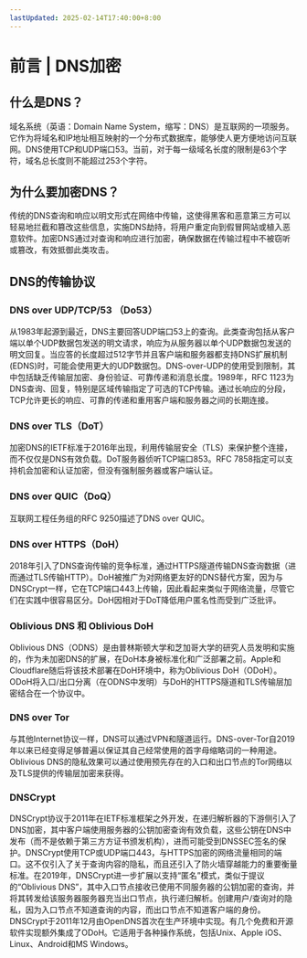 ```yaml
---
lastUpdated: 2025-02-14T17:40:00+8:00
---
```


# 前言 | DNS加密

## 什么是DNS？

域名系统（英语：Domain Name System，缩写：DNS）是互联网的一项服务。它作为将域名和IP地址相互映射的一个分布式数据库，能够使人更方便地访问互联网。DNS使用TCP和UDP端口53。当前，对于每一级域名长度的限制是63个字符，域名总长度则不能超过253个字符。

## 为什么要加密DNS？

传统的DNS查询和响应以明文形式在网络中传输，这使得黑客和恶意第三方可以轻易地拦截和篡改这些信息，实施DNS劫持，将用户重定向到假冒网站或植入恶意软件。加密DNS通过对查询和响应进行加密，确保数据在传输过程中不被窃听或篡改，有效抵御此类攻击。

## DNS的传输协议

### DNS over UDP/TCP/53 （Do53）

从1983年起源到最近，DNS主要回答UDP端口53上的查询。此类查询包括从客户端以单个UDP数据包发送的明文请求，响应为从服务器以单个UDP数据包发送的明文回复。当应答的长度超过512字节并且客户端和服务器都支持DNS扩展机制(EDNS)时，可能会使用更大的UDP数据包。DNS-over-UDP的使用受到限制，其中包括缺乏传输层加密、身份验证、可靠传递和消息长度。1989年，RFC 1123为DNS查询、回复，特别是区域传输指定了可选的TCP传输。通过长响应的分段，TCP允许更长的响应、可靠的传递和重用客户端和服务器之间的长期连接。

### DNS over TLS（DoT）

加密DNS的IETF标准于2016年出现，利用传输层安全（TLS）来保护整个连接，而不仅仅是DNS有效负载。DoT服务器侦听TCP端口853。RFC 7858指定可以支持机会加密和认证加密，但没有强制服务器或客户端认证。

### DNS over QUIC（DoQ）

互联网工程任务组的RFC 9250描述了DNS over QUIC。

### DNS over HTTPS（DoH）

2018年引入了DNS查询传输的竞争标准，通过HTTPS隧道传输DNS查询数据（进而通过TLS传输HTTP）。DoH被推广为对网络更友好的DNS替代方案，因为与DNSCrypt一样，它在TCP端口443上传输，因此看起来类似于网络流量，尽管它们在实践中很容易区分。DoH因相对于DoT降低用户匿名性而受到广泛批评。

### Oblivious DNS 和 Oblivious DoH

Oblivious DNS（ODNS）是由普林斯顿大学和芝加哥大学的研究人员发明和实施的，作为未加密DNS的扩展，在DoH本身被标准化和广泛部署之前。Apple和Cloudflare随后将该技术部署在DoH环境中，称为Oblivious DoH（ODoH）。ODoH将入口/出口分离（在ODNS中发明）与DoH的HTTPS隧道和TLS传输层加密结合在一个协议中。

### DNS over Tor

与其他Internet协议一样，DNS可以通过VPN和隧道运行。DNS-over-Tor自2019年以来已经变得足够普遍以保证其自己经常使用的首字母缩略词的一种用途。Oblivious DNS的隐私效果可以通过使用预先存在的入口和出口节点的Tor网络以及TLS提供的传输层加密来获得。

### DNSCrypt

DNSCrypt协议于2011年在IETF标准框架之外开发，在递归解析器的下游侧引入了DNS加密，其中客户端使用服务器的公钥加密查询有效负载，这些公钥在DNS中发布（而不是依赖于第三方方证书颁发机构），进而可能受到DNSSEC签名的保护。DNSCrypt使用TCP或UDP端口443，与HTTPS加密的网络流量相同的端口。这不仅引入了关于查询内容的隐私，而且还引入了防火墙穿越能力的重要衡量标准。在2019年，DNSCrypt进一步扩展以支持“匿名”模式，类似于提议的“Oblivious DNS”，其中入口节点接收已使用不同服务器的公钥加密的查询，并将其转发给该服务器服务器充当出口节点，执行递归解析。创建用户/查询对的隐私，因为入口节点不知道查询的内容，而出口节点不知道客户端的身份。DNSCrypt于2011年12月由OpenDNS首次在生产环境中实现。有几个免费和开源软件实现额外集成了ODoH。它适用于各种操作系统，包括Unix、Apple iOS、Linux、Android和MS Windows。

